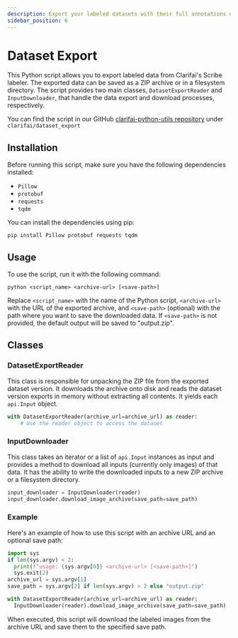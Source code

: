 ```yaml
---
description: Export your labeled datasets with their full annotations using this utility
sidebar_position: 6
---
```


# Dataset Export
This Python script allows you to export labeled data from Clarifai's Scribe labeler. The exported data can be saved as a ZIP archive or in a filesystem directory. The script provides two main classes, `DatasetExportReader` and `InputDownloader`, that handle the data export and download processes, respectively.

You can find the script in our GitHub [clarifai-python-utils repository](https://github.com/Clarifai/clarifai-python-utils) under `clarifai/dataset_export`

## Installation
Before running this script, make sure you have the following dependencies installed:

* `Pillow`
* `protobuf`
* `requests`
* `tqdm`

You can install the dependencies using pip:

`pip install Pillow protobuf requests tqdm`

## Usage
To use the script, run it with the following command:

`python <script_name> <archive-url> [<save-path>]`

Replace `<script_name>` with the name of the Python script, `<archive-url>` with the URL of the exported archive, and `<save-path>` (optional) with the path where you want to save the downloaded data. If `<save-path>` is not provided, the default output will be saved to "output.zip".

## Classes
### DatasetExportReader
This class is responsible for unpacking the ZIP file from the exported dataset version. It downloads the archive onto disk and reads the dataset version exports in memory without extracting all contents. It yields each `api.Input` object.

```python
with DatasetExportReader(archive_url=archive_url) as reader:
    # Use the reader object to access the dataset
```

### InputDownloader
This class takes an iterator or a list of `api.Input` instances as input and provides a method to download all inputs (currently only images) of that data. It has the ability to write the downloaded inputs to a new ZIP archive or a filesystem directory.

```python
input_downloader = InputDownloader(reader)
input_downloader.download_image_archive(save_path=save_path)
```

### Example
Here's an example of how to use this script with an archive URL and an optional save path:

```python
import sys
if len(sys.argv) < 2:
  print(f"usage: {sys.argv[0]} <archive-url> [<save-path>]")
  sys.exit(2)
archive_url = sys.argv[1]
save_path = sys.argv[2] if len(sys.argv) > 2 else "output.zip"

with DatasetExportReader(archive_url=archive_url) as reader:
  InputDownloader(reader).download_image_archive(save_path=save_path)
```

When executed, this script will download the labeled images from the archive URL and save them to the specified save path.
